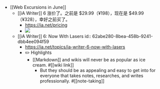 - [[Web Excursions in June]]
	- [[iA Writer]] 6 涨价了。之前是 $29.99（¥198），现在是 $49.99（¥328），幸好之前买了。
		- https://ia.net/pricing
		- ![](https://dsc.cloud/0435ce/1655271210.png)
	- [[iA Writer]] 6: Now With Lasers
	  id:: 62abe280-8bea-458b-9241-dbb4ee094f59
		- https://ia.net/topics/ia-writer-6-now-with-lasers
		- ✏️ Highlights
			- [[Markdown]] and wikis will never be as popular as ice cream. #[[wiki link]]
				- But they should be as appealing and easy to get into for everyone that takes notes, researches, and writes professionally. #[[note-taking]]